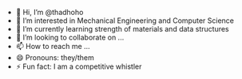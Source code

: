 - 👋 Hi, I’m @thadhoho
- 👀 I’m interested in Mechanical Engineering and Computer Science
- 🌱 I’m currently learning strength of materials and data structures
- 💞️ I’m looking to collaborate on ...
- 📫 How to reach me ...
- 😄 Pronouns: they/them
- ⚡ Fun fact: I am a competitive whistler

<!---
thadhoho/thadhoho is a ✨ special ✨ repository because its `README.md` (this file) appears on your GitHub profile.
You can click the Preview link to take a look at your changes.
--->
